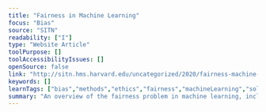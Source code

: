 ```yaml
---
title: "Fairness in Machine Learning"
focus: "Bias"
source: "SITN"
readability: ["I"]
type: "Website Article"
toolPurpose: []
toolAccessibilityIssues: []
openSource: false
link: "http://sitn.hms.harvard.edu/uncategorized/2020/fairness-machine-learning/"
keywords: []
learnTags: ["bias","methods","ethics","fairness","machineLearning","solution"]
summary: "An overview of the fairness problem in machine learning, including the cause of unfairness and possible solutions. "
---
```


